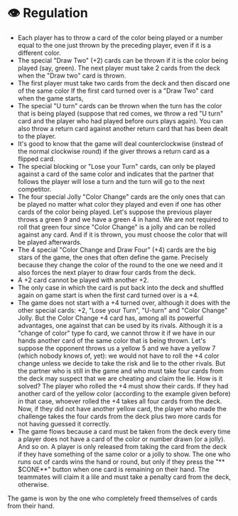 # 👁 Regulation

* Each player has to throw a card of the color being played or a number equal to the one just thrown by the preceding player, even if it is a different color. 
* The special "Draw Two" (+2) cards can be thrown if it is the color being played (say, green). The next player must take 2 cards from the deck when the "Draw two" card is thrown. 
* The first player must take two cards from the deck and then discard one of the same color If the first card turned over is a "Draw Two" card when the game starts,  
* The special "U turn" cards can be thrown when the turn has the color that is being played (suppose that red comes, we throw a red "U turn" card and the player who had played before ours plays again). You can also throw a return card against another return card that has been dealt to the player. 
* It's good to know that the game will deal counterclockwise (instead of the normal clockwise round) if the giver throws a return card as a flipped card. 
* The special blocking or "Lose your Turn" cards, can only be played against a card of the same color and indicates that the partner that follows the player will lose a turn and the turn will go to the next competitor. 
* The four special Jolly "Color Change" cards are the only ones that can be played no matter what color they played and even if one has other cards of the color being played. Let's suppose the previous player throws a green 9 and we have a green 4 in hand. We are not required to roll that green four since "Color Change" is a jolly and can be rolled against any card. And if it is thrown, you must choose the color that will be played afterwards. 
* The 4 special "Color Change  and Draw Four" (+4) cards are the big stars of the game, the ones that often define the game. Precisely because they change the color of the round to the one we need and it also forces the next player to draw four cards from the deck. 
* A +2 card cannot be played with another +2.
* The only case in which the card is put back into the deck and shuffled again on game start is when the first card turned over is a +4. 
* The game does not start with a +4 turned over, although it does with the other special cards: +2, "Lose your Turn", "U-turn" and "Color Change" Jolly. But the Color Change +4 card has, among all its powerful advantages, one against that can be used by its rivals. Although it is a "change of color" type fo card, we cannot throw it if we have in our hands another card of the same color that is being thrown. Let's suppose the opponent throws us a yellow 5 and we have a yellow 7 (which nobody knows of, yet): we would not have to roll the +4 color change unless we decide to take the risk and lie to the other rivals. But the partner who is still in the game and who must take four cards from the deck may suspect that we are cheating and claim the lie. How is it solved? The player who rolled the +4 must show their cards. If they had another card of the yellow color (according to the example given before) in that case, whoever rolled the +4 takes all four cards from the deck. Now, if they did not have another yellow card, the player who made the challenge takes the four cards from the deck plus two more cards for not having guessed it correctly. 
* The game flows because a card must be taken from the deck every time a player does not have a card of the color or number drawn (or a jolly). And so on. A player is only released from taking the card from the deck if they have something of the same color or a jolly to show. The one who runs out of cards wins the hand or round, but only if they press the "** $CONE**" button when one card is remaining on their hand. The teammates will claim it a lile and must take a penalty card from the deck, otherwise. 

The game is won by the one who completely freed themselves of cards from their hand.
